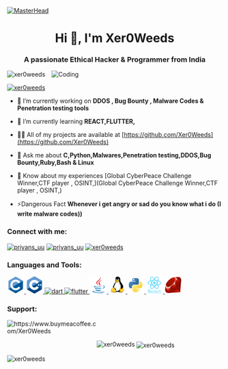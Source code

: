 [![MasterHead](https://opensource.com/sites/default/files/uploads/react.gif)](https://rishavchanda.io)
<h1 align="center">Hi 👋, I'm Xer0Weeds</h1>
<h3 align="center">A passionate Ethical Hacker & Programmer from India</h3>
<img align="right" alt="Coding" width="400" src="https://c8.alamy.com/comp/2PG1BDT/cute-anonymous-hacker-with-white-hoodie-using-the-computer-laptop-concept-of-ethical-hacking-cybersecurity-cybercrime-cyberattack-2PG1BDT.jpg">

<p align="left"> <img src="https://komarev.com/ghpvc/?username=xer0weeds&label=Profile%20views&color=0e75b6&style=flat" alt="xer0weeds" /> </p>

<p align="left"> <a href="https://github.com/ryo-ma/github-profile-trophy"><img src="https://github-profile-trophy.vercel.app/?username=xer0weeds" alt="xer0weeds" /></a> </p>

- 🔭 I’m currently working on **DDOS , Bug Bounty , Malware Codes & Penetration testing tools**

- 🌱 I’m currently learning **REACT,FLUTTER,**

- 👨‍💻 All of my projects are available at [https://github.com/Xer0Weeds](https://github.com/Xer0Weeds)

- 💬 Ask me about **C,Python,Malwares,Penetration testing,DDOS,Bug Bounty,Ruby,Bash & Linux**

- 📄 Know about my experiences [Global CyberPeace Challenge Winner,CTF player , OSINT,](Global CyberPeace Challenge Winner,CTF player , OSINT,)

- ⚡Dangerous Fact **Whenever i get angry or sad do you know what i do (I write malware codes))**

<h3 align="left">Connect with me:</h3>
<p align="left">
<a href="https://linkedin.com/in/priyans_uu" target="blank"><img align="center" src="https://raw.githubusercontent.com/rahuldkjain/github-profile-readme-generator/master/src/images/icons/Social/linked-in-alt.svg" alt="priyans_uu" height="30" width="40" /></a>
<a href="https://instagram.com/priyans_uu" target="blank"><img align="center" src="https://raw.githubusercontent.com/rahuldkjain/github-profile-readme-generator/master/src/images/icons/Social/instagram.svg" alt="priyans_uu" height="30" width="40" /></a>
<a href="https://www.youtube.com/c/xer0weeds" target="blank"><img align="center" src="https://raw.githubusercontent.com/rahuldkjain/github-profile-readme-generator/master/src/images/icons/Social/youtube.svg" alt="xer0weeds" height="30" width="40" /></a>
</p>

<h3 align="left">Languages and Tools:</h3>
<p align="left"> <a href="https://www.cprogramming.com/" target="_blank" rel="noreferrer"> <img src="https://raw.githubusercontent.com/devicons/devicon/master/icons/c/c-original.svg" alt="c" width="40" height="40"/> </a> <a href="https://www.w3schools.com/cpp/" target="_blank" rel="noreferrer"> <img src="https://raw.githubusercontent.com/devicons/devicon/master/icons/cplusplus/cplusplus-original.svg" alt="cplusplus" width="40" height="40"/> </a> <a href="https://dart.dev" target="_blank" rel="noreferrer"> <img src="https://www.vectorlogo.zone/logos/dartlang/dartlang-icon.svg" alt="dart" width="40" height="40"/> </a> <a href="https://flutter.dev" target="_blank" rel="noreferrer"> <img src="https://www.vectorlogo.zone/logos/flutterio/flutterio-icon.svg" alt="flutter" width="40" height="40"/> </a> <a href="https://www.java.com" target="_blank" rel="noreferrer"> <img src="https://raw.githubusercontent.com/devicons/devicon/master/icons/java/java-original.svg" alt="java" width="40" height="40"/> </a> <a href="https://www.linux.org/" target="_blank" rel="noreferrer"> <img src="https://raw.githubusercontent.com/devicons/devicon/master/icons/linux/linux-original.svg" alt="linux" width="40" height="40"/> </a> <a href="https://www.python.org" target="_blank" rel="noreferrer"> <img src="https://raw.githubusercontent.com/devicons/devicon/master/icons/python/python-original.svg" alt="python" width="40" height="40"/> </a> <a href="https://reactjs.org/" target="_blank" rel="noreferrer"> <img src="https://raw.githubusercontent.com/devicons/devicon/master/icons/react/react-original-wordmark.svg" alt="react" width="40" height="40"/> </a> <a href="https://www.ruby-lang.org/en/" target="_blank" rel="noreferrer"> <img src="https://raw.githubusercontent.com/devicons/devicon/master/icons/ruby/ruby-original.svg" alt="ruby" width="40" height="40"/> </a> </p>

<h3 align="left">Support:</h3>
<p><a href="https://www.buymeacoffee.com/https://www.buymeacoffee.com/Xer0Weeds"> <img align="left" src="https://cdn.buymeacoffee.com/buttons/v2/default-yellow.png" height="50" width="210" alt="https://www.buymeacoffee.com/Xer0Weeds" /></a></p><br><br>

<p><img align="left" src="https://github-readme-stats.vercel.app/api/top-langs?username=xer0weeds&show_icons=true&locale=en&layout=compact" alt="xer0weeds" /></p>

<p>&nbsp;<img align="center" src="https://github-readme-stats.vercel.app/api?username=xer0weeds&show_icons=true&locale=en" alt="xer0weeds" /></p>

<p><img align="center" src="https://github-readme-streak-stats.herokuapp.com/?user=xer0weeds&" alt="xer0weeds" /></p>
